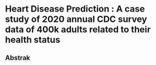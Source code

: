 # Heart Disease Prediction : A case study of 2020 annual CDC survey data of 400k adults related to their health status

## Abstrak



